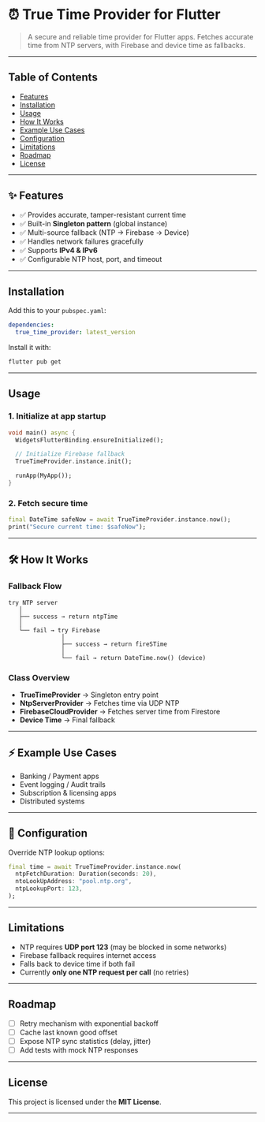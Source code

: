 # ⏰ True Time Provider for Flutter

> A secure and reliable time provider for Flutter apps.
> Fetches accurate time from NTP servers, with Firebase and device time as fallbacks.

---

## Table of Contents

* [Features](#-features)
* [Installation](#-installation)
* [Usage](#-usage)
* [How It Works](#-how-it-works)
* [Example Use Cases](#-example-use-cases)
* [Configuration](#-configuration)
* [Limitations](#️-limitations)
* [Roadmap](#-roadmap)
* [License](#-license)

---

## ✨ Features

* ✅ Provides accurate, tamper-resistant current time
* ✅ Built-in **Singleton pattern** (global instance)
* ✅ Multi-source fallback (NTP → Firebase → Device)
* ✅ Handles network failures gracefully
* ✅ Supports **IPv4 & IPv6**
* ✅ Configurable NTP host, port, and timeout

---

## Installation

Add this to your `pubspec.yaml`:

```yaml
dependencies:
  true_time_provider: latest_version
```

Install it with:

```bash
flutter pub get
```

---

## Usage

### 1. Initialize at app startup

```dart
void main() async {
  WidgetsFlutterBinding.ensureInitialized();

  // Initialize Firebase fallback
  TrueTimeProvider.instance.init();

  runApp(MyApp());
}
```

### 2. Fetch secure time

```dart
final DateTime safeNow = await TrueTimeProvider.instance.now();
print("Secure current time: $safeNow");
```

---

## 🛠 How It Works

### Fallback Flow

```
try NTP server
   │
   ├── success → return ntpTime
   │
   └── fail → try Firebase
               │
               ├── success → return fireSTime
               │
               └── fail → return DateTime.now() (device)
```

### Class Overview

* **TrueTimeProvider** → Singleton entry point
* **NtpServerProvider** → Fetches time via UDP NTP
* **FirebaseCloudProvider** → Fetches server time from Firestore
* **Device Time** → Final fallback

---

## ⚡ Example Use Cases

* Banking / Payment apps
* Event logging / Audit trails
* Subscription & licensing apps
* Distributed systems

---

## 🔧 Configuration

Override NTP lookup options:

```dart
final time = await TrueTimeProvider.instance.now(
  ntpFetchDuration: Duration(seconds: 20),
  ntoLookUpAddress: "pool.ntp.org",
  ntpLookupPort: 123,
);
```

---

## Limitations

* NTP requires **UDP port 123** (may be blocked in some networks)
* Firebase fallback requires internet access
* Falls back to device time if both fail
* Currently **only one NTP request per call** (no retries)

---

## Roadmap

* [ ] Retry mechanism with exponential backoff
* [ ] Cache last known good offset
* [ ] Expose NTP sync statistics (delay, jitter)
* [ ] Add tests with mock NTP responses

---

## License

This project is licensed under the **MIT License**.

---
